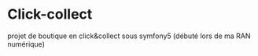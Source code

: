 # Click-collect
projet de boutique en click&amp;collect sous symfony5 (débuté lors de ma RAN numérique)
